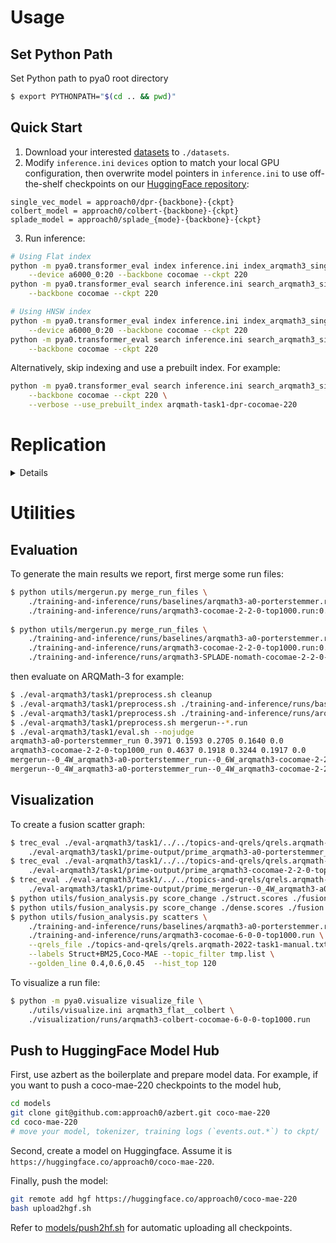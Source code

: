 # Usage

## Set Python Path
Set Python path to pya0 root directory
```sh
$ export PYTHONPATH="$(cd .. && pwd)"
```

## Quick Start
1. Download your interested [datasets](https://vault.cs.uwaterloo.ca/s/RTJ27g9Ek2kanRe) to `./datasets`.
2. Modify `inference.ini` `devices` option to match your local GPU configuration,
then overwrite model pointers in `inference.ini` to use off-the-shelf checkpoints on our [HuggingFace repository](https://huggingface.co/approach0):
```
single_vec_model = approach0/dpr-{backbone}-{ckpt}
colbert_model = approach0/colbert-{backbone}-{ckpt}
splade_model = approach0/splade_{mode}-{backbone}-{ckpt}
```
3. Run inference:
```sh
# Using Flat index
python -m pya0.transformer_eval index inference.ini index_arqmath3_single_vec \
    --device a6000_0:20 --backbone cocomae --ckpt 220
python -m pya0.transformer_eval search inference.ini search_arqmath3_single_vec \
    --backbone cocomae --ckpt 220

# Using HNSW index
python -m pya0.transformer_eval index inference.ini index_arqmath3_single_vec_hnsw \
    --device a6000_0:20 --backbone cocomae --ckpt 220
python -m pya0.transformer_eval search inference.ini search_arqmath3_single_vec_hnsw \
    --backbone cocomae --ckpt 220
```

Alternatively, skip indexing and use a prebuilt index. For example:
```sh
python -m pya0.transformer_eval search inference.ini search_arqmath3_single_vec \
    --backbone cocomae --ckpt 220 \
    --verbose --use_prebuilt_index arqmath-task1-dpr-cocomae-220
```

# Replication
<details>

## Prepare Data
For all the intermediate files generated in this section, we have prebuilt them and made them available off-the-shelf:

https://vault.cs.uwaterloo.ca/s/KENQpHw5qbioNga

When generated, they are first compresssed, and then uploaded through the following commands:
```sh
wget https://gist.githubusercontent.com/w32zhong/a256f88a73397ff9ec815d2cdaad0372/raw/d4ab9a5cd69e00530f6fcb1b9a3e6785702927fe/vault.sh
sh vault.sh *.pkl data.pretrain-bertnsp.tar.gz data.pretrain-cotmae.tar.gz math-tokenizer.tar.gz
rm vault.sh
```

### Create data for pretraining
```sh
$ wget https://vault.cs.uwaterloo.ca/s/8ipWsPbPMQ3qFZS/download -O mse-aops-2021.tar.gz
$ tar xzf mse-aops-2021.tar.gz
$ mv mse-aops-2021 data.mse-aops-corpus
$ rm -f mse-aops-2021-data-v3.pkl mse-aops-2021-vocab-v3.pkl
$ python -m pya0.mse-aops-2021 ./data.mse-aops-corpus
```
This will create preprocessed corpus in a data pickle file, and a math-aware vocabulary pickle file.

Inspect the extracted math vocabulary:
```sh
$ python -m pickle mse-aops-2021-vocab-v3.pkl | grep A
	'$A$': 5777275,
	'$Alpha$': 13,
	'$And$': 7313,
	'$Arrowvert$': 270,
```

Create math tokenizer by adding new math vocabulary:
```sh
$ python -m pya0.transformer_utils create_math_tokenizer ./mse-aops-2021-vocab-v3.pkl
Before loading new vocabulary: 30522
After loading new vocabulary: 31523
```

Now, generate sentence pairs for pretraining -- one for BERT-NSP and the other for in-document contrastive spans:
```sh
$ mkdir -p data.pretrain-bertnsp data.pretrain-cotmae
$ python -m pya0.mse-aops-2021-train-data generate_sentpairs \
    --docs_file ./mse-aops-2021-data-v3.pkl --condenser_mode=False \
    --out_dir=data.pretrain-bertnsp --tok_ckpoint ./math-tokenizer
$ python -m pya0.mse-aops-2021-train-data generate_sentpairs \
    --docs_file ./mse-aops-2021-data-v3.pkl --condenser_mode=True \
    --out_dir=data.pretrain-cotmae --tok_ckpoint ./math-tokenizer
```

Finally, generate text files which specify training shards and test cases:
```sh
$ (cd data.pretrain-bertnsp && ls | tee shards.txt)
$ (cd data.pretrain-cotmae && ls | tee shards.txt)
$ python -m pya0.transformer_utils unmask_input_print \
     ../tests/transformer_unmask.txt > data.pretrain-bertnsp/test.txt
$ python -m pya0.transformer_utils unmask_input_print \
     ../tests/transformer_unmask.txt > data.pretrain-cotmae/test.txt
```

Note that we intensionally only use a subset of shards in `data.pretrain-bertnsp` so that the two pretraining datasets are roughly equal in size, for a fair comparison:
```
$ (cd data.pretrain-bertnsp && du -ch `cat shards.txt`)
713M    mse-aops-2021-data-v3.pkl.pairs.1145999
714M    mse-aops-2021-data-v3.pkl.pairs.1527999
713M    mse-aops-2021-data-v3.pkl.pairs.1909999
713M    mse-aops-2021-data-v3.pkl.pairs.2291999
712M    mse-aops-2021-data-v3.pkl.pairs.2673999
716M    mse-aops-2021-data-v3.pkl.pairs.3055999
712M    mse-aops-2021-data-v3.pkl.pairs.381999
712M    mse-aops-2021-data-v3.pkl.pairs.763999
5.6G    total
```

### Create data for finetuning
Download ARQMath-3 corpus data:
```sh
$ wget https://vault.cs.uwaterloo.ca/s/rdRkP4ZYRqLjgiS/download -O ./datasets/Posts.V1.3.xml
```

Create data structures for later generating ARQMath-3 training data:
```sh
$ rm -f arqmath-question-dict.pkl \
    arqmath-answer-dict.pkl arqmath-tag-bank.pkl arqmath-answer-bank.pkl
$ python -m pya0.arqmath-2021 gen_question_dict ./datasets/Posts.V1.3.xml
$ python -m pya0.arqmath-2021 gen_answer_banks ./datasets/Posts.V1.3.xml
```

Finally, create finetuning data to train retrievers:
```sh
$ wget https://vault.cs.uwaterloo.ca/s/Pkwwxrs5EQYd9Mw/download -O datasets/PostLinks.V1.3.xml
$ mkdir -p ./data.finetune-arqmath
$ python ../pya0/arqmath-2021-train-data.py \
    --postlink_file=./datasets/PostLinks.V1.3.xml --out_dir=./data.finetune-arqmath
```

### Download additional data for inference
To download NTCIR-12 Wiki Formula dataset:
```sh
$ wget https://vault.cs.uwaterloo.ca/s/JNbaS75N6gPzEF5/download -O datasets/NTCIR12_latex_expressions.zip
$ (cd datasets && unzip NTCIR12_latex_expressions.zip)
```

To download ARQMath-3 Task 2 (in-context formula retrieval) dataset:
```sh
$ wget https://vault.cs.uwaterloo.ca/s/TpSPrZY4xxRYGS2/download -O datasets/latex_representation_v3.zip
$ (cd datasets && unzip latex_representation_v3.zip)
```

## Training
Examine all available training options in `train.sh`.
Double check the `DATA_VER` variable and make sure it points to the desired Vault HASH,
so that it downloads the correct data for training.

Then issue training command, for example:
```sh
$ sh train.sh pretrain bertnsp-a6000 1,2,3
```
(pretrain bertnsp on A6000 GPUs of cuda device number 1, 2, and 3)

## Inference
Here are some examples for indexing and generating run files:
```sh
$ python -m pya0.transformer_eval index inference.ini index_arqmath3_single_vec --device a6000_7
$ python -m pya0.transformer_eval index inference.ini index_ntcir12_single_vec \
    --device a6000_7:40 --backbone cotmae --ckpt 1-0-0
$ python -m pya0.transformer_eval search inference.ini search_ntcir12_single_vec
$ python -m pya0.transformer_eval search inference.ini search_ntcir12_single_vec \
    --topk=5000 --backbone condenser --ckpt 6-0-0
```

For SPLADE models, use pya0 to first generate sparse representations of topics and corpus:
```sh
$ python -m pya0.transformer_eval index inference.ini index_arqmath3_splade_qry --mode=somemath
$ python -m pya0.transformer_eval index inference.ini index_arqmath3_splade_doc --mode=somemath --device=a6000_5
```
alternatively, download our prebuilt topic and index:
```sh
$ wget https://vault.cs.uwaterloo.ca/s/po2enXdPD88rsNA/download -O indexes/arqmath3-SPLADE-nomath-cocomae.tar
$ (cd indexes && tar xf arqmath3-SPLADE-nomath-cocomae.tar)
```
and then evaluate them using [Anserini](https://github.com/castorini/anserini/tree/505594b6573294a9a4c72a8feee3416f8a9bd2d9):
```sh
# build anserini with `mvn clean package appassembler:assemble -DskipTests -Dmaven.javadoc.skip=true`
$ ./splade_inference.sh /path/to/anserini arqmath3-SPLADE-all-cocomae-2-2-0
$ ./splade_inference.sh /path/to/anserini arqmath3-SPLADE-nomath-cocomae-2-2-0
$ ./splade_inference.sh /path/to/anserini arqmath3-SPLADE-somemath-cocomae-2-2-0
```

For ColBERT models, download a specialized pyserini branch first, and then do inference on GPU:
```sh
$ git clone -b patch-colbert git@github.com:w32zhong/pyserini.git pyserini
$ wget https://vault.cs.uwaterloo.ca/s/Pbni95czxLWGzJm/download -O ./pyserini/pyserini/resources/jars/anserini-0.13.4-SNAPSHOT-fatjar.jar
$ conda install --yes openjdk=11 -c conda-forge
$ python -m pya0.transformer_eval search inference.ini search_arqmath3_colbert \
    --device a6000_0:20 --backbone cocomae --ckpt 600 --verbose \
    --use_prebuilt_index arqmath-task1-colbert-cocomae-600
```

Finally, there is an utility to quickly evaluate the effectiveness of a single checkpoint or a history of checkpoints by reranking the judged docuemnt set:
```sh
$ python -m pya0.transformer_eval pipeline inference.ini pipeline__eval_arqmath3_single_vec \
    --var_backbone models/path/to/ckpt --device a6000_0
$ python -m pya0.transformer_utils eval_trained_ckpts inference.ini pipeline__eval_arqmath3_single_vec \
    ./math-tokenizer/ a6000_0 models/path/to/ckpt
```

More examples can be found in the evaluation scripts, e.g., [mabowdor.sh](../experiments/mabowdor.sh) and [crossvalidate-fusion.sh](../experiments/crossvalidate-fusion.sh).

Run files for the main results can be downloaded [here](https://vault.cs.uwaterloo.ca/s/JSY22Nbdn9nf862) and all experiment run files can be downloaded [here](https://vault.cs.uwaterloo.ca/s/H26Mq9c6awT8QBC).

We have also made indexes available (only a subset of indexes, due to space limit): https://vault.cs.uwaterloo.ca/s/5HK26TQEygMEHAe

</details>

# Utilities

## Evaluation
To generate the main results we report, first merge some run files:
```sh
$ python utils/mergerun.py merge_run_files \
	./training-and-inference/runs/baselines/arqmath3-a0-porterstemmer.run:0.4 \
	./training-and-inference/runs/arqmath3-cocomae-2-2-0-top1000.run:0.6
	
$ python utils/mergerun.py merge_run_files \
	./training-and-inference/runs/baselines/arqmath3-a0-porterstemmer.run:0.4 \
	./training-and-inference/runs/arqmath3-cocomae-2-2-0-top1000.run:0.4 \
	./training-and-inference/runs/arqmath3-SPLADE-nomath-cocomae-2-2-0-top1000.run:0.2
```
then evaluate on ARQMath-3 for example:
```sh
$ ./eval-arqmath3/task1/preprocess.sh cleanup
$ ./eval-arqmath3/task1/preprocess.sh ./training-and-inference/runs/baselines/arqmath3-a0-porterstemmer.run
$ ./eval-arqmath3/task1/preprocess.sh ./training-and-inference/runs/arqmath3-cocomae-2-2-0-top1000.run
$ ./eval-arqmath3/task1/preprocess.sh mergerun--*.run
$ ./eval-arqmath3/task1/eval.sh --nojudge
arqmath3-a0-porterstemmer_run 0.3971 0.1593 0.2705 0.1640 0.0
arqmath3-cocomae-2-2-0-top1000_run 0.4637 0.1918 0.3244 0.1917 0.0
mergerun--0_4W_arqmath3-a0-porterstemmer_run--0_6W_arqmath3-cocomae-2-2-0-top1000_run 0.5341 0.2386 0.3808 0.2264 0.0
mergerun--0_4W_arqmath3-a0-porterstemmer_run--0_4W_arqmath3-cocomae-2-2-0-top1000_run--0_2W_arqmath3-SPLADE-nomath-cocomae-2-2-0-top1000_run 0.5530 0.2463 0.3859 0.2300 0.0
```

## Visualization
To create a fusion scatter graph:
```sh
$ trec_eval ./eval-arqmath3/task1/../../topics-and-qrels/qrels.arqmath-2022-task1-official.txt \
	./eval-arqmath3/task1/prime-output/prime_arqmath3-a0-porterstemmer_run -l2 -m map -q > struct.scores
$ trec_eval ./eval-arqmath3/task1/../../topics-and-qrels/qrels.arqmath-2022-task1-official.txt \
	./eval-arqmath3/task1/prime-output/prime_arqmath3-cocomae-2-2-0-top1000_run -l2 -m map -q > dense.scores
$ trec_eval ./eval-arqmath3/task1/../../topics-and-qrels/qrels.arqmath-2022-task1-official.txt \
	./eval-arqmath3/task1/prime-output/prime_mergerun--0_4W_arqmath3-a0-porterstemmer_run--0_6W_arqmath3-cocomae-2-2-0-top1000_run -l2 -m map -q > fusion.scores
$ python utils/fusion_analysis.py score_change ./struct.scores ./fusion.scores > tmp.list
$ python utils/fusion_analysis.py score_change ./dense.scores ./fusion.scores >> tmp.list
$ python utils/fusion_analysis.py scatters \
	./training-and-inference/runs/baselines/arqmath3-a0-porterstemmer.run \
	./training-and-inference/runs/arqmath3-cocomae-6-0-0-top1000.run \
	--qrels_file ./topics-and-qrels/qrels.arqmath-2022-task1-manual.txt \
	--labels Struct+BM25,Coco-MAE --topic_filter tmp.list \
	--golden_line 0.4,0.6,0.45  --hist_top 120
```

To visualize a run file:
```sh
$ python -m pya0.visualize visualize_file \
	./utils/visualize.ini arqmath3_flat__colbert \
	./visualization/runs/arqmath3-colbert-cocomae-6-0-0-top1000.run
```

## Push to HuggingFace Model Hub
First, use azbert as the boilerplate and prepare model data.
For example, if you want to push a coco-mae-220 checkpoints to the model hub,
```sh
cd models
git clone git@github.com:approach0/azbert.git coco-mae-220
cd coco-mae-220
# move your model, tokenizer, training logs (`events.out.*`) to ckpt/
```

Second, create a model on Huggingface. Assume it is `https://huggingface.co/approach0/coco-mae-220`.

Finally, push the model:
```sh
git remote add hgf https://huggingface.co/approach0/coco-mae-220
bash upload2hgf.sh
```

Refer to [models/push2hf.sh](models/push2hf.sh) for automatic uploading all checkpoints.

